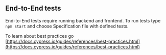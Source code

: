 ## End-to-End tests

End-to-End tests require running backend and frontend. To run tests type `npm start` and choose Specification file with
defined tests.

To learn about best practices go
[https://docs.cypress.io/guides/references/best-practices.html](https://docs.cypress.io/guides/references/best-practices.html)
